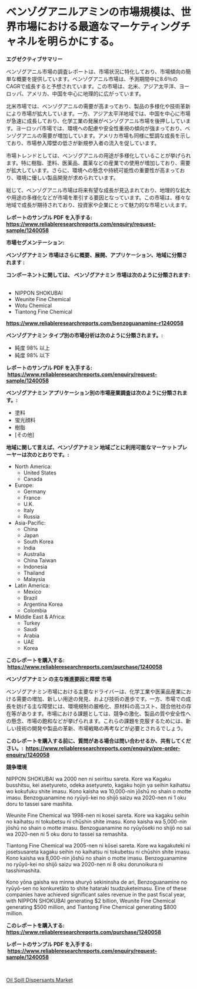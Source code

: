 <p><h1>ベンゾグアニルアミンの市場規模は、世界市場における最適なマーケティングチャネルを明らかにする。</h1></p><p><strong>エグゼクティブサマリー</strong></p>
<p><p>ベンゾグアニル市場の調査レポートは、市場状況に特化しており、市場傾向の簡単な概要を提供しています。ベンゾグアニル市場は、予測期間中に8.6％のCAGRで成長すると予想されています。この市場は、北米、アジア太平洋、ヨーロッパ、アメリカ、中国を中心に地理的に広がっています。</p><p>北米市場では、ベンゾグアニルの需要が高まっており、製品の多様化や技術革新により市場が拡大しています。一方、アジア太平洋地域では、中国を中心に市場が急速に成長しており、化学工業の発展がベンゾグアニル市場を後押ししています。ヨーロッパ市場では、環境への配慮や安全性重視の傾向が強まっており、ベンゾグアニルの需要が増加しています。アメリカ市場も同様に堅調な成長を示しており、市場参入障壁の低さが新規参入者の流入を促しています。</p><p>市場トレンドとしては、ベンゾグアニルの用途が多様化していることが挙げられます。特に樹脂、塗料、医薬品、農薬などの産業での使用が増加しており、需要が拡大しています。さらに、環境への懸念や持続可能性の重要性が高まっており、環境に優しい製品開発が求められています。</p><p>総じて、ベンゾグアニル市場は将来有望な成長が見込まれており、地理的な拡大や用途の多様化などが市場を牽引する要因となっています。この市場は、様々な地域で成長が期待されており、投資家や企業にとって魅力的な市場といえます。</p></p>
<p><strong>レポートのサンプル PDF を入手する: <a href="https://www.reliableresearchreports.com/enquiry/request-sample/1240058">https://www.reliableresearchreports.com/enquiry/request-sample/1240058</a></strong></p>
<p><strong>市場セグメンテーション:</strong></p>
<p><strong> ベンゾグアナミン 市場はさらに概要、展開、アプリケーション、地域に分類されます :</strong></p>
<p><strong>コンポーネントに関しては、 ベンゾグアナミン 市場は次のように分類されます: &nbsp;</strong></p>
<p><ul><li>NIPPON SHOKUBAI</li><li>Weunite Fine Chemical</li><li>Wotu Chemical</li><li>Tiantong Fine Chemical</li></ul></p>
<p><strong><a href="https://www.reliableresearchreports.com/benzoguanamine-r1240058">https://www.reliableresearchreports.com/benzoguanamine-r1240058</a></strong></p>
<p><strong> ベンゾグアナミン タイプ別の市場分析は次のように分類されます。:</strong></p>
<p><ul><li>純度 98% 以上</li><li>純度 98% 以下</li></ul></p>
<p><strong>レポートのサンプル PDF を入手する: &nbsp;<a href="https://www.reliableresearchreports.com/enquiry/request-sample/1240058">https://www.reliableresearchreports.com/enquiry/request-sample/1240058</a></strong></p>
<p><strong> ベンゾグアナミン アプリケーション別の市場産業調査は次のように分類されます。:</strong></p>
<p><ul><li>塗料</li><li>蛍光顔料</li><li>樹脂</li><li>[その他]</li></ul></p>
<p><strong>地域に関して言えば、ベンゾグアナミン 地域ごとに利用可能なマーケットプレーヤーは次のとおりです。:</strong></p>
<p><ul>
    <li>
        North America:
        <ul>
            <li>United States</li>
            <li>Canada</li>
        </ul>
    </li>
    <li>
        Europe:
        <ul>
            <li>Germany</li>
            <li>France</li>
            <li>U.K.</li>
            <li>Italy</li>
            <li>Russia</li>
        </ul>
    </li>
    <li>
        Asia-Pacific:
        <ul>
            <li>China</li>
            <li>Japan</li>
            <li>South Korea</li>
            <li>India</li>
            <li>Australia</li>
            <li>China Taiwan</li>
            <li>Indonesia</li>
            <li>Thailand</li>
            <li>Malaysia</li>
        </ul>
    </li>
    <li>
        Latin America:
        <ul>
            <li>Mexico</li>
            <li>Brazil</li>
            <li>Argentina Korea</li>
            <li>Colombia</li>
        </ul>
    </li>
    <li>
        Middle East & Africa:
        <ul>
            <li>Turkey</li>
            <li>Saudi</li>
            <li>Arabia</li>
            <li>UAE</li>
            <li>Korea</li>
        </ul>
    </li>
    </ul></p>
<p><strong>このレポートを購入する: &nbsp;<a href="https://www.reliableresearchreports.com/purchase/1240058">https://www.reliableresearchreports.com/purchase/1240058</a></strong></p>
<p><strong>ベンゾグアナミン の主な推進要因と障壁 市場</strong></p>
<p><p>ベンゾグアナミン市場における主要なドライバーは、化学工業や医薬品産業における需要の増加、新しい用途の発見、および技術の進歩です。一方、市場での成長を妨げる主な障壁には、環境規制の厳格化、原材料の高コスト、競合他社の存在等があります。市場における課題としては、競争の激化、製品の質や安全性への懸念、市場の飽和などが挙げられます。これらの課題を克服するためには、新しい技術の開発や製品の革新、市場戦略の再考などが必要とされるでしょう。</p></p>
<p><strong>このレポートを購入する前に、質問がある場合は問い合わせるか、共有してください。:&nbsp; <a href="https://www.reliableresearchreports.com/enquiry/pre-order-enquiry/1240058">https://www.reliableresearchreports.com/enquiry/pre-order-enquiry/1240058</a></strong></p>
<p><strong>競争環境</strong></p>
<p><p>NIPPON SHOKUBAI wa 2000 nen ni seiritsu sareta. Kore wa Kagaku busshitsu, kei asetyureto, odeka asetyureto, kagaku hojin ya seihin kaihatsu wo kokufuku shite imasu. Kono kaisha wa 10,000-nin jōshū no shain o motte imasu. Benzoguanamine no ryūyō-kei no shijō saizu wa 2020-nen ni 1 oku doru to tassei sare mashita.</p><p>Weunite Fine Chemical wa 1998-nen ni kosei sareta. Kore wa kagaku seihin no kaihatsu ni tokubetsu ni chūshin shite imasu. Kono kaisha wa 5,000-nin jōshū no shain o motte imasu. Benzoguanamine no ryūyōseki no shijō no sai wa 2020-nen ni 5 oku doru to tassei sa remashita.</p><p>Tiantong Fine Chemical wa 2005-nen ni kōsei sareta. Kore wa kagakuteki ni josetsusareta kagaku seihin no kaihatsu ni tokubetsu ni chūshin shite imasu. Kono kaisha wa 8,000-nin jōshū no shain o motte imasu. Benzoguanamine no ryūyō-kei no shijō saizu wa 2020-nen ni 8 oku dorunoikura ni tasshimashita.</p><p>Kono yōna gaisha wa minna shuryō sekininsha de ari, Benzoguanamine no ryūyō-sen no konkuretāto to shite hataraki tsudzuketeimasu. Eine of these companies have achieved significant sales revenue in the past fiscal year, with NIPPON SHOKUBAI generating $2 billion, Weunite Fine Chemical generating $500 million, and Tiantong Fine Chemical generating $800 million.</p></p>
<p><strong>このレポートを購入する: &nbsp; <a href="https://www.reliableresearchreports.com/purchase/1240058">https://www.reliableresearchreports.com/purchase/1240058</a></strong></p>
<p><strong>レポートのサンプル PDF を入手する: &nbsp;<a href="https://www.reliableresearchreports.com/enquiry/request-sample/1240058">https://www.reliableresearchreports.com/enquiry/request-sample/1240058</a></strong><strong></strong></p>
<p>&nbsp;</p>
<p><p><a href="https://chivalrous-flock-a86.notion.site/Oil-Spill-Dispersants-Market-Insights-Market-Players-and-Forecast-Till-2031-cd10df7067394f9ea0ca2bed224793a4">Oil Spill Dispersants Market</a></p></p>